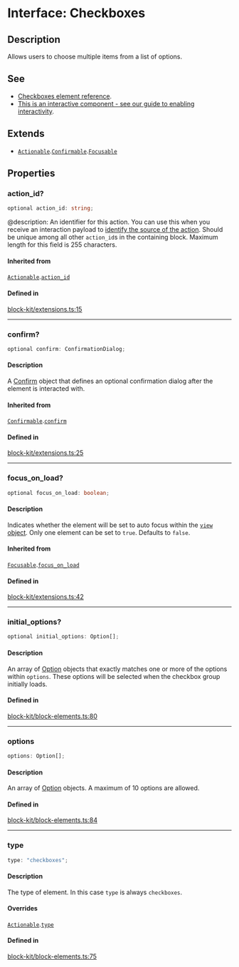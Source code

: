 # Interface: Checkboxes

## Description

Allows users to choose multiple items from a list of options.

## See

 - [Checkboxes element reference](https://api.slack.com/reference/block-kit/block-elements#checkboxes).
 - [This is an interactive component - see our guide to enabling interactivity](https://api.slack.com/interactivity/handling).

## Extends

- [`Actionable`](Actionable.md).[`Confirmable`](Confirmable.md).[`Focusable`](Focusable.md)

## Properties

### action\_id?

```ts
optional action_id: string;
```

@description: An identifier for this action. You can use this when you receive an interaction payload to
[identify the source of the action](https://api.slack.com/interactivity/handling#payloads). Should be unique
among all other `action_id`s in the containing block. Maximum length for this field is 255 characters.

#### Inherited from

[`Actionable`](Actionable.md).[`action_id`](Actionable.md#action_id)

#### Defined in

[block-kit/extensions.ts:15](https://github.com/slackapi/node-slack-sdk/blob/main/packages/types/src/block-kit/extensions.ts#L15)

***

### confirm?

```ts
optional confirm: ConfirmationDialog;
```

#### Description

A [Confirm](Confirm.md) object that defines an optional confirmation dialog after the element is interacted
with.

#### Inherited from

[`Confirmable`](Confirmable.md).[`confirm`](Confirmable.md#confirm)

#### Defined in

[block-kit/extensions.ts:25](https://github.com/slackapi/node-slack-sdk/blob/main/packages/types/src/block-kit/extensions.ts#L25)

***

### focus\_on\_load?

```ts
optional focus_on_load: boolean;
```

#### Description

Indicates whether the element will be set to auto focus within the
[`view` object](https://api.slack.com/reference/surfaces/views). Only one element can be set to `true`.
Defaults to `false`.

#### Inherited from

[`Focusable`](Focusable.md).[`focus_on_load`](Focusable.md#focus_on_load)

#### Defined in

[block-kit/extensions.ts:42](https://github.com/slackapi/node-slack-sdk/blob/main/packages/types/src/block-kit/extensions.ts#L42)

***

### initial\_options?

```ts
optional initial_options: Option[];
```

#### Description

An array of [Option](../type-aliases/Option.md) objects that exactly matches one or more of the options within `options`.
These options will be selected when the checkbox group initially loads.

#### Defined in

[block-kit/block-elements.ts:80](https://github.com/slackapi/node-slack-sdk/blob/main/packages/types/src/block-kit/block-elements.ts#L80)

***

### options

```ts
options: Option[];
```

#### Description

An array of [Option](../type-aliases/Option.md) objects. A maximum of 10 options are allowed.

#### Defined in

[block-kit/block-elements.ts:84](https://github.com/slackapi/node-slack-sdk/blob/main/packages/types/src/block-kit/block-elements.ts#L84)

***

### type

```ts
type: "checkboxes";
```

#### Description

The type of element. In this case `type` is always `checkboxes`.

#### Overrides

[`Actionable`](Actionable.md).[`type`](Actionable.md#type)

#### Defined in

[block-kit/block-elements.ts:75](https://github.com/slackapi/node-slack-sdk/blob/main/packages/types/src/block-kit/block-elements.ts#L75)
